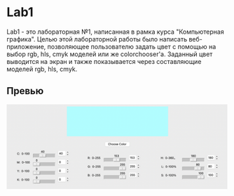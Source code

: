 # Lab1

Lab1 - это лабораторная №1, написанная в рамка курса "Компьютерная графика". Целью этой лабораторной работы было написать веб-приложение, позволяющее пользователю задать цвет с помощью на выбор rgb, hls, cmyk моделей или же colorchooser'а. Заданный цвет выводится на экран и также показывается через составляющие моделей rgb, hls, cmyk. 

## Превью

<img src="Lab1WebAppImg.png" alt="Вид веб-приложения">
